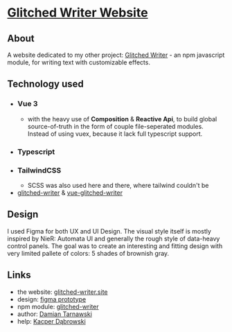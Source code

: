 # [Glitched Writer Website](https://glitched-writer.site/)

<!-- [![Mobile Mockup](https://user-images.githubusercontent.com/24491503/109354518-36785400-787e-11eb-9545-05c442e1c445.jpg)](https://glitched-writer.site/) -->

## About

A website dedicated to my other project: [Glitched Writer](https://github.com/thetarnav/glitched-writer) - an npm javascript module, for writing text with customizable effects.

## Technology used

-  ### Vue 3
   -  with the heavy use of **Composition** & **Reactive Api**, to build global source-of-truth in the form of couple file-seperated modules. Instead of using vuex, because it lack full typescript support.
-  ### Typescript
-  ### TailwindCSS
   -  SCSS was also used here and there, where tailwind couldn't be
-  [glitched-writer](https://www.npmjs.com/package/glitched-writer) & [vue-glitched-writer](https://www.npmjs.com/package/vue-glitched-writer)

## Design

I used Figma for both UX and UI Design. The visual style itself is mostly inspired by NieR: Automata UI and generally the rough style of data-heavy control panels. The goal was to create an interesting and fitting design with very limited pallete of colors: 5 shades of brownish gray.

## Links

-  the website: [glitched-writer.site](https://glitched-writer.site/)
-  design: [figma prototype](https://www.figma.com/proto/mmZMzNmHqjeciHqRDZUQoY/Glitched-Writer?page-id=110%3A4396&node-id=159%3A0&viewport=596%2C682%2C0.14049586653709412&scaling=min-zoom)
-  npm module: [glitched-writer](https://www.npmjs.com/package/glitched-writer)
-  author: [Damian Tarnawski](https://github.com/thetarnav)
-  help: [Kacper Dąbrowski](https://github.com/kacper317)
